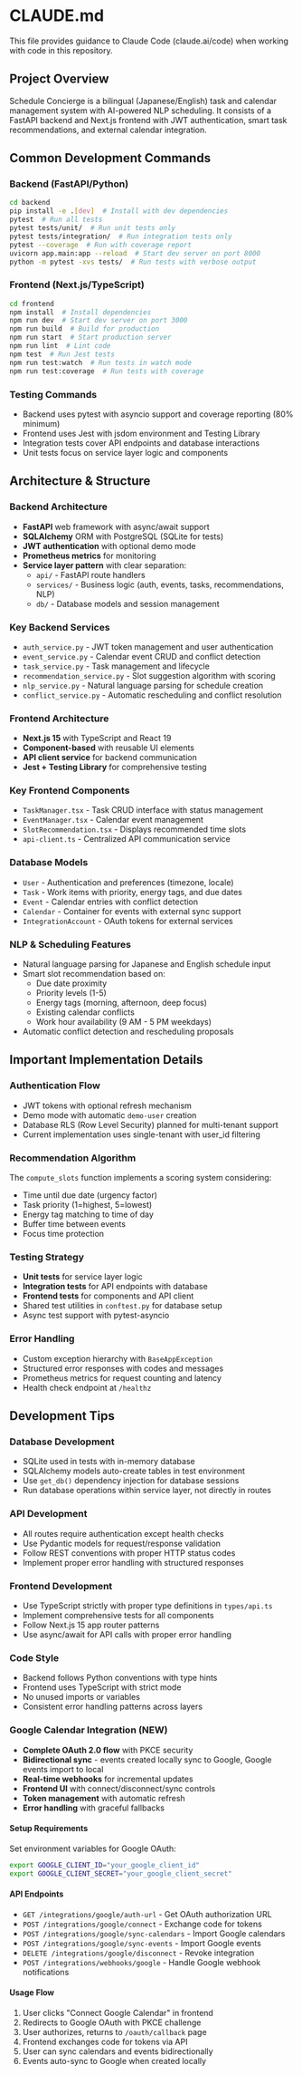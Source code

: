 # CLAUDE.md

This file provides guidance to Claude Code (claude.ai/code) when working with code in this repository.

## Project Overview
Schedule Concierge is a bilingual (Japanese/English) task and calendar management system with AI-powered NLP scheduling. It consists of a FastAPI backend and Next.js frontend with JWT authentication, smart task recommendations, and external calendar integration.

## Common Development Commands

### Backend (FastAPI/Python)
```bash
cd backend
pip install -e .[dev]  # Install with dev dependencies
pytest  # Run all tests
pytest tests/unit/  # Run unit tests only
pytest tests/integration/  # Run integration tests only
pytest --coverage  # Run with coverage report
uvicorn app.main:app --reload  # Start dev server on port 8000
python -m pytest -xvs tests/  # Run tests with verbose output
```

### Frontend (Next.js/TypeScript)
```bash
cd frontend
npm install  # Install dependencies
npm run dev  # Start dev server on port 3000
npm run build  # Build for production
npm run start  # Start production server
npm run lint  # Lint code
npm test  # Run Jest tests
npm run test:watch  # Run tests in watch mode
npm run test:coverage  # Run tests with coverage
```

### Testing Commands
- Backend uses pytest with asyncio support and coverage reporting (80% minimum)
- Frontend uses Jest with jsdom environment and Testing Library
- Integration tests cover API endpoints and database interactions
- Unit tests focus on service layer logic and components

## Architecture & Structure

### Backend Architecture
- **FastAPI** web framework with async/await support
- **SQLAlchemy** ORM with PostgreSQL (SQLite for tests)
- **JWT authentication** with optional demo mode
- **Prometheus metrics** for monitoring
- **Service layer pattern** with clear separation:
  - `api/` - FastAPI route handlers
  - `services/` - Business logic (auth, events, tasks, recommendations, NLP)
  - `db/` - Database models and session management

### Key Backend Services
- `auth_service.py` - JWT token management and user authentication
- `event_service.py` - Calendar event CRUD and conflict detection
- `task_service.py` - Task management and lifecycle
- `recommendation_service.py` - Slot suggestion algorithm with scoring
- `nlp_service.py` - Natural language parsing for schedule creation
- `conflict_service.py` - Automatic rescheduling and conflict resolution

### Frontend Architecture
- **Next.js 15** with TypeScript and React 19
- **Component-based** with reusable UI elements
- **API client service** for backend communication
- **Jest + Testing Library** for comprehensive testing

### Key Frontend Components
- `TaskManager.tsx` - Task CRUD interface with status management
- `EventManager.tsx` - Calendar event management
- `SlotRecommendation.tsx` - Displays recommended time slots
- `api-client.ts` - Centralized API communication service

### Database Models
- `User` - Authentication and preferences (timezone, locale)
- `Task` - Work items with priority, energy tags, and due dates  
- `Event` - Calendar entries with conflict detection
- `Calendar` - Container for events with external sync support
- `IntegrationAccount` - OAuth tokens for external services

### NLP & Scheduling Features
- Natural language parsing for Japanese and English schedule input
- Smart slot recommendation based on:
  - Due date proximity
  - Priority levels (1-5)
  - Energy tags (morning, afternoon, deep focus)
  - Existing calendar conflicts
  - Work hour availability (9 AM - 5 PM weekdays)
- Automatic conflict detection and rescheduling proposals

## Important Implementation Details

### Authentication Flow
- JWT tokens with optional refresh mechanism
- Demo mode with automatic `demo-user` creation
- Database RLS (Row Level Security) planned for multi-tenant support
- Current implementation uses single-tenant with user_id filtering

### Recommendation Algorithm
The `compute_slots` function implements a scoring system considering:
- Time until due date (urgency factor)
- Task priority (1=highest, 5=lowest)
- Energy tag matching to time of day
- Buffer time between events
- Focus time protection

### Testing Strategy
- **Unit tests** for service layer logic
- **Integration tests** for API endpoints with database
- **Frontend tests** for components and API client
- Shared test utilities in `conftest.py` for database setup
- Async test support with pytest-asyncio

### Error Handling
- Custom exception hierarchy with `BaseAppException`
- Structured error responses with codes and messages
- Prometheus metrics for request counting and latency
- Health check endpoint at `/healthz`

## Development Tips

### Database Development
- SQLite used in tests with in-memory database
- SQLAlchemy models auto-create tables in test environment
- Use `get_db()` dependency injection for database sessions
- Run database operations within service layer, not directly in routes

### API Development
- All routes require authentication except health checks
- Use Pydantic models for request/response validation
- Follow REST conventions with proper HTTP status codes
- Implement proper error handling with structured responses

### Frontend Development  
- Use TypeScript strictly with proper type definitions in `types/api.ts`
- Implement comprehensive tests for all components
- Follow Next.js 15 app router patterns
- Use async/await for API calls with proper error handling

### Code Style
- Backend follows Python conventions with type hints
- Frontend uses TypeScript with strict mode
- No unused imports or variables
- Consistent error handling patterns across layers

### Google Calendar Integration (NEW)
- **Complete OAuth 2.0 flow** with PKCE security
- **Bidirectional sync** - events created locally sync to Google, Google events import to local
- **Real-time webhooks** for incremental updates 
- **Frontend UI** with connect/disconnect/sync controls
- **Token management** with automatic refresh
- **Error handling** with graceful fallbacks

#### Setup Requirements
Set environment variables for Google OAuth:
```bash
export GOOGLE_CLIENT_ID="your_google_client_id"
export GOOGLE_CLIENT_SECRET="your_google_client_secret"
```

#### API Endpoints
- `GET /integrations/google/auth-url` - Get OAuth authorization URL
- `POST /integrations/google/connect` - Exchange code for tokens  
- `POST /integrations/google/sync-calendars` - Import Google calendars
- `POST /integrations/google/sync-events` - Import Google events
- `DELETE /integrations/google/disconnect` - Revoke integration
- `POST /integrations/webhooks/google` - Handle Google webhook notifications

#### Usage Flow
1. User clicks "Connect Google Calendar" in frontend
2. Redirects to Google OAuth with PKCE challenge
3. User authorizes, returns to `/oauth/callback` page
4. Frontend exchanges code for tokens via API
5. User can sync calendars and events bidirectionally
6. Events auto-sync to Google when created locally